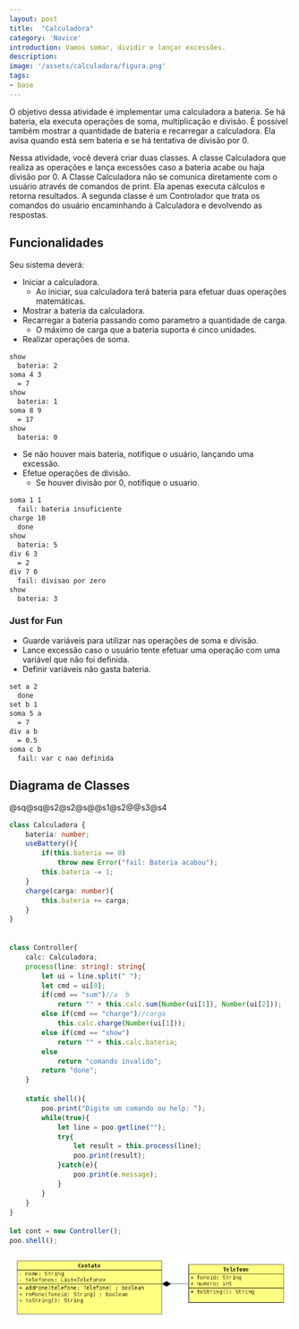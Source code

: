 ```yaml
---
layout: post
title:  "Calculadora"
category: 'Novice' 
introduction: Vamos somar, dividir e lançar excessões.
description:
image: '/assets/calculadora/figura.png'
tags:
- base
---
```


O objetivo dessa atividade é implementar uma calculadora a bateria. Se há bateria, ela executa operações de soma, multiplicação e divisão. É possível também mostrar a quantidade de bateria e recarregar a calculadora. Ela avisa quando está sem bateria e se há tentativa de divisão por 0.

Nessa atividade, você deverá criar duas classes. A classe Calculadora que realiza as operações e lança excessões caso a bateria acabe ou haja divisão por 0. A Classe Calculadora não se comunica diretamente com o usuário através de comandos de print. Ela apenas executa cálculos e retorna resultados. A segunda classe é um Controlador que trata os comandos do usuário encaminhando à Calculadora e devolvendo as respostas.

## Funcionalidades
Seu sistema deverá:

- Iniciar a calculadora. 
    - Ao iniciar, sua calculadora terá bateria para efetuar duas operações matemáticas.
- Mostrar a bateria da calculadora.
- Recarregar a bateria passando como parametro a quantidade de carga.
    - O máximo de carga que a bateria suporta é cinco unidades.
- Realizar operações de soma.

```
show
  bateria: 2
soma 4 3
  = 7
show
  bateria: 1
soma 8 9
  = 17 
show
  bateria: 0
```

- Se não houver mais bateria, notifique o usuário, lançando uma excessão.
- Efetue operações de divisão. 
    - Se houver divisão por 0, notifique o usuario.

```
soma 1 1
  fail: bateria insuficiente
charge 10
  done
show
  bateria: 5
div 6 3
  = 2
div 7 0
  fail: divisao por zero
show
  bateria: 3
```

### Just for Fun

- Guarde variáveis para utilizar nas operações de soma e divisão.
- Lance excessão caso o usuário tente efetuar uma operação com uma variável que não foi definida.
- Definir variáveis não gasta bateria.

```
set a 2
  done
set b 1
soma 5 a
  = 7
div a b
  = 0.5
soma c b
  fail: var c nao definida
```

## Diagrama de Classes
@sq@sq@s2@s2@s@@s1@s2@@s3@s4


```typescript
class Calculadora {
    bateria: number;
    useBattery(){
        if(this.bateria == 0)
            throw new Error("fail: Bateria acabou");
        this.bateria -= 1;
    }
    charge(carga: number){
        this.bateria += carga;
    }
}


class Controller{
    calc: Calculadora;
    process(line: string): string{
        let ui = line.split(" ");
        let cmd = ui[0];
        if(cmd == "sum")//a  b
            return "" + this.calc.sum(Number(ui[1]), Number(ui[2]));
        else if(cmd == "charge")//carga
            this.calc.charge(Number(ui[1]));
        else if(cmd == "show")
            return "" + this.calc.bateria;
        else
            return "comando invalido";
        return "done";
    }

    static shell(){
        poo.print("Digite um comando ou help: ");
        while(true){
            let line = poo.getline("");
            try{
                let result = this.process(line);
                poo.print(result);
            }catch(e){
                poo.print(e.message);
            }
        }
    }
}

let cont = new Controller();
poo.shell();
```

![](/assets/contato/diagrama.png)
